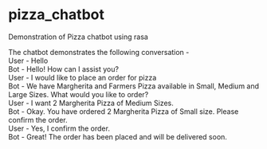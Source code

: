 # pizza_chatbot
Demonstration of Pizza chatbot using rasa  

The chatbot demonstrates the following conversation -  
User - Hello  
Bot - Hello! How can I assist you?  
User - I would like to place an order for pizza  
Bot - We have Margherita and Farmers Pizza available in Small, Medium and Large Sizes. What would you like to order?  
User - I want 2 Margherita Pizza of Medium Sizes.  
Bot - Okay. You have ordered 2 Margherita Pizza of Small size. Please confirm the order.  
User - Yes, I confirm the order.  
Bot - Great! The order has been placed and will be delivered soon.
